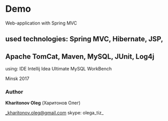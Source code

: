 # Demo
Web-application with Spring MVC

## used technologies: Spring MVC, Hibernate, JSP,
## Apache TomCat, Maven, MySQL, JUnit, Log4j

using:
IDE Intellij Idea Ultimate
MySQL WorkBench



Minsk 2017

### Author 
**Kharitonov Oleg** (Харитонов Олег)

_kharitonov.oleg@gmail.com
skype: olega_tiz_